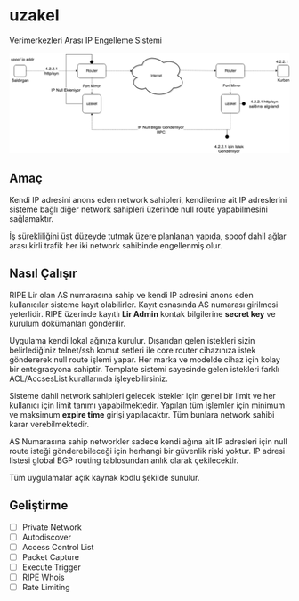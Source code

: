 # uzakel
Verimerkezleri Arası IP Engelleme Sistemi

![network](uzakel-draw.png)

## Amaç

Kendi IP adresini anons eden network sahipleri, kendilerine ait IP adreslerini sisteme bağlı diğer network sahipleri üzerinde null route yapabilmesini sağlamaktır. 

İş sürekliliğini üst düzeyde tutmak üzere planlanan yapıda, spoof dahil ağlar arası kirli trafik her iki network sahibinde engellenmiş olur.

## Nasıl Çalışır

RIPE Lir olan AS numarasına sahip ve kendi IP adresini anons eden kullanıcılar sisteme kayıt olabilirler. Kayıt esnasında AS numarası girilmesi yeterlidir. RIPE üzerinde kayıtlı **Lir Admin** kontak bilgilerine **secret key** ve kurulum dokümanları gönderilir.

Uygulama kendi lokal ağınıza kurulur. Dışarıdan gelen istekleri sizin belirlediğiniz telnet/ssh komut setleri ile core router cihazınıza istek göndererek null route işlemi yapar. Her marka ve modelde cihaz için kolay bir entegrasyona sahiptir. Template sistemi sayesinde gelen istekleri farklı ACL/AccsesList kurallarında işleyebilirsiniz. 

Sisteme dahil network sahipleri gelecek istekler için genel bir limit ve her kullanıcı için limit tanımı yapabilmektedir. Yapılan tüm işlemler için minimum ve maksimum **expire time** girişi yapılacaktır. Tüm bunlara network sahibi karar verebilmektedir.

AS Numarasına sahip networkler sadece kendi ağına ait IP adresleri için null route isteği gönderebileceği için herhangi bir güvenlik riski yoktur. IP adresi listesi global BGP routing tablosundan anlık olarak çekilecektir. 

Tüm uygulamalar açık kaynak kodlu şekilde sunulur.

## Geliştirme 

- [ ] Private Network
- [ ] Autodiscover
- [ ] Access Control List
- [ ] Packet Capture
- [ ] Execute Trigger
- [ ] RIPE Whois
- [ ] Rate Limiting
